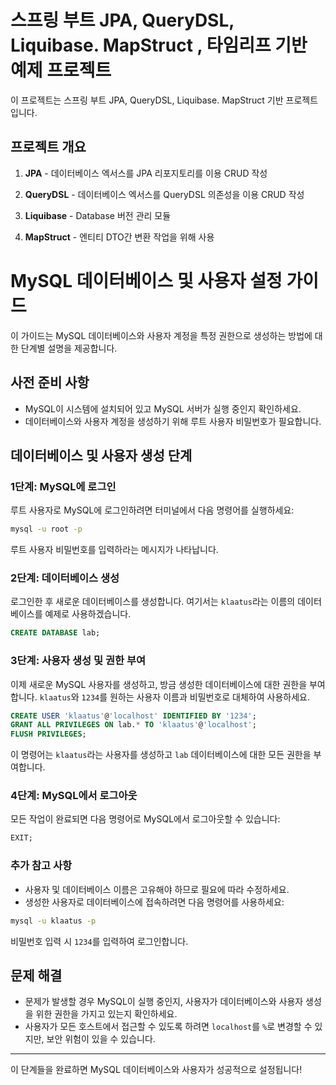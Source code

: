 # 스프링 부트  JPA, QueryDSL, Liquibase. MapStruct , 타임리프 기반 예제 프로젝트

이 프로젝트는 스프링 부트  JPA, QueryDSL, Liquibase. MapStruct 기반 프로젝트입니다. 

## 프로젝트 개요

1. **JPA** - 데이터베이스 엑서스를 JPA 리포지토리를 이용 CRUD 작성

2. **QueryDSL** - 데이터베이스 엑서스를 QueryDSL 의존성을 이용 CRUD 작성

3. **Liquibase** - Database 버전 관리 모듈 

4. **MapStruct** - 엔티티 DTO간 변환 작업을 위해 사용
  
# MySQL 데이터베이스 및 사용자 설정 가이드

이 가이드는 MySQL 데이터베이스와 사용자 계정을 특정 권한으로 생성하는 방법에 대한 단계별 설명을 제공합니다.

## 사전 준비 사항
- MySQL이 시스템에 설치되어 있고 MySQL 서버가 실행 중인지 확인하세요.
- 데이터베이스와 사용자 계정을 생성하기 위해 루트 사용자 비밀번호가 필요합니다.

## 데이터베이스 및 사용자 생성 단계

### 1단계: MySQL에 로그인
루트 사용자로 MySQL에 로그인하려면 터미널에서 다음 명령어를 실행하세요:

```bash
mysql -u root -p
```

루트 사용자 비밀번호를 입력하라는 메시지가 나타납니다.

### 2단계: 데이터베이스 생성
로그인한 후 새로운 데이터베이스를 생성합니다. 여기서는 `klaatus`라는 이름의 데이터베이스를 예제로 사용하겠습니다.

```sql
CREATE DATABASE lab;
```

### 3단계: 사용자 생성 및 권한 부여
이제 새로운 MySQL 사용자를 생성하고, 방금 생성한 데이터베이스에 대한 권한을 부여합니다. `klaatus`와 `1234`를 원하는 사용자 이름과 비밀번호로 대체하여 사용하세요.

```sql
CREATE USER 'klaatus'@'localhost' IDENTIFIED BY '1234';
GRANT ALL PRIVILEGES ON lab.* TO 'klaatus'@'localhost';
FLUSH PRIVILEGES;
```

이 명령어는 `klaatus`라는 사용자를 생성하고 `lab` 데이터베이스에 대한 모든 권한을 부여합니다.

### 4단계: MySQL에서 로그아웃
모든 작업이 완료되면 다음 명령어로 MySQL에서 로그아웃할 수 있습니다:

```sql
EXIT;
```

### 추가 참고 사항
- 사용자 및 데이터베이스 이름은 고유해야 하므로 필요에 따라 수정하세요.
- 생성한 사용자로 데이터베이스에 접속하려면 다음 명령어를 사용하세요:

```bash
mysql -u klaatus -p
```

비밀번호 입력 시 `1234`를 입력하여 로그인합니다.

## 문제 해결
- 문제가 발생할 경우 MySQL이 실행 중인지, 사용자가 데이터베이스와 사용자 생성을 위한 권한을 가지고 있는지 확인하세요.
- 사용자가 모든 호스트에서 접근할 수 있도록 하려면 `localhost`를 `%`로 변경할 수 있지만, 보안 위험이 있을 수 있습니다.

---

이 단계들을 완료하면 MySQL 데이터베이스와 사용자가 성공적으로 설정됩니다!
